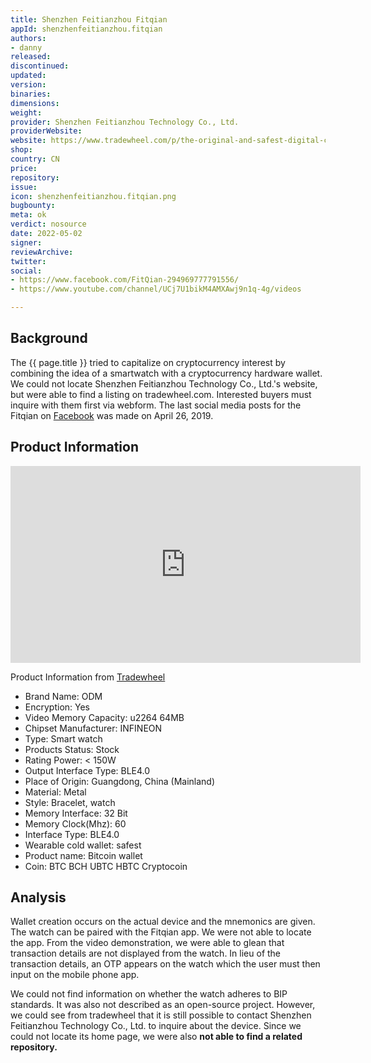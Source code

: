 ```yaml
---
title: Shenzhen Feitianzhou Fitqian
appId: shenzhenfeitianzhou.fitqian
authors:
- danny
released: 
discontinued: 
updated: 
version: 
binaries: 
dimensions: 
weight: 
provider: Shenzhen Feitianzhou Technology Co., Ltd.
providerWebsite: 
website: https://www.tradewheel.com/p/the-original-and-safest-digital-currency-596678/
shop: 
country: CN
price: 
repository: 
issue: 
icon: shenzhenfeitianzhou.fitqian.png
bugbounty: 
meta: ok
verdict: nosource
date: 2022-05-02
signer: 
reviewArchive: 
twitter: 
social:
- https://www.facebook.com/FitQian-294969777791556/
- https://www.youtube.com/channel/UCj7U1bikM4AMXAwj9n1q-4g/videos

---
```


## Background 

The {{ page.title }} tried to capitalize on cryptocurrency interest by combining the idea of a smartwatch with a cryptocurrency hardware wallet. We could not locate Shenzhen Feitianzhou Technology Co., Ltd.'s website, but were able to find a listing on tradewheel.com. Interested buyers must inquire with them first via webform. The last social media posts for the Fitqian on [Facebook](https://www.facebook.com/permalink.php?story_fbid=356416808313519&id=294969777791556&__cft__[0]=AZVFf9Tcuq1ZtPBLrscyLwj6IGfbhzZUSiexOqNibvcW_Rhbhcp5Z0ohAFacx4qa9ut4I59GRNGRK30rDK10slL2P-dAFkRNhWzsJDwaqA8YpdMrQ9-Y-qobUbr3m5qU8YnCRWeVRCq65ocxOStUdhXO&__tn__=%2CO%2CP-R) was made on April 26, 2019. 


## Product Information 

<iframe width="560" height="315" src="https://www.youtube.com/embed/qBqCvq73Np8" title="YouTube video player" frameborder="0" allow="accelerometer; autoplay; clipboard-write; encrypted-media; gyroscope; picture-in-picture" allowfullscreen></iframe><br />

Product Information from [Tradewheel](https://www.tradewheel.com/p/the-original-and-safest-digital-currency-596678/)
>
- Brand Name: ODM	
- Encryption: Yes
- Video Memory Capacity:	u2264 64MB	
- Chipset Manufacturer: INFINEON
- Type: Smart watch	
- Products Status: Stock
- Rating Power: < 150W	
- Output Interface Type:	BLE4.0
- Place of Origin: Guangdong, China (Mainland)	
- Material: Metal
- Style: Bracelet, watch	
- Memory Interface: 32 Bit
- Memory Clock(Mhz): 60	
- Interface Type: BLE4.0
- Wearable cold wallet: safest	
- Product name: Bitcoin wallet
- Coin: BTC BCH UBTC HBTC Cryptocoin

## Analysis 

Wallet creation occurs on the actual device and the mnemonics are given. The watch can be paired with the Fitqian app. We were not able to locate the app. From the video demonstration, we were able to glean that transaction details are not displayed from the watch. In lieu of the transaction details, an OTP appears on the watch which the user must then input on the mobile phone app. 

We could not find information on whether the watch adheres to BIP standards. It was also not described as an open-source project. However, we could see from tradewheel that it is still possible to contact Shenzhen Feitianzhou Technology Co., Ltd. to inquire about the device. Since we could not locate its home page, we were also **not able to find a related repository.** 